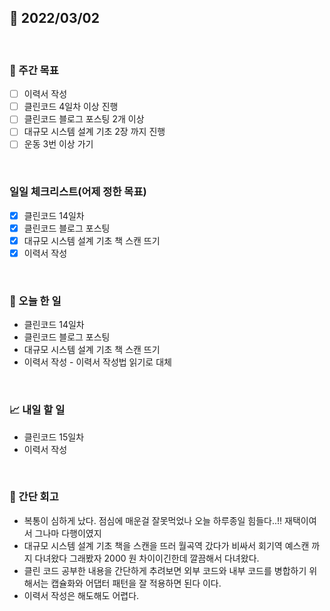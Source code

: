 ## 📅 2022/03/02

<br/>

### 🏹 주간 목표

- [ ] 이력서 작성
- [ ] 클린코드 4일차 이상 진행
- [ ] 클린코드 블로그 포스팅 2개 이상
- [ ] 대규모 시스템 설계 기초 2장 까지 진행
- [ ] 운동 3번 이상 가기

<br/>

### 일일 체크리스트(어제 정한 목표)

- [x] 클린코드 14일차
- [x] 클린코드 블로그 포스팅
- [x] 대규모 시스템 설계 기초 책 스캔 뜨기
- [x] 이력서 작성

<br/>

### 💯 오늘 한 일

- 클린코드 14일차
- 클린코드 블로그 포스팅
- 대규모 시스템 설계 기초 책 스캔 뜨기
- 이력서 작성 - 이력서 작성법 읽기로 대체

<br/>

### 📈 내일 할 일

- 클린코드 15일차
- 이력서 작성


<br/>

### 🧐 간단 회고

- 복통이 심하게 났다. 점심에 매운걸 잘못먹었나 오늘 하루종일 힘들다..!! 재택이여서 그나마 다행이였지
- 대규모 시스템 설계 기초 책을 스캔을 뜨러 월곡역 갔다가 비싸서 회기역 예스캔 까지 다녀왔다 그래봤자 2000 원 차이이긴한데 깔끔해서 다녀왔다.
- 클린 코드 공부한 내용을 간단하게 추려보면 외부 코드와 내부 코드를 병합하기 위해서는 캡슐화와 어댑터 패턴을 잘 적용하면 된다 이다.
- 이력서 작성은 해도해도 어렵다.
